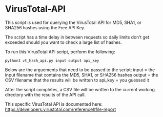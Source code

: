 # VirusTotal-API

This script is used for querying the VirusTotal API for MD5, SHA1, or SHA256 hashes using the Free API Key.  

The script has a time delay in between requests so daily limits don't get exceeded should you want to check a large list of hashes.
 
To run this VirusTotal API script, perform the following:

    python3 vt_hash_api.py input output api_key
    

Below are the arguements that need to be passed to the script:
    input = the input filename that contains the MD5, SHA1, or SHA256 hashes
    output = the CSV filename that the results will be written to
    api_key = you guessed it


After the script completes, a CSV file will be written to the current working directory with the results of the API call.

This specific VirusTotal API is documented here: 
https://developers.virustotal.com/reference#file-report

